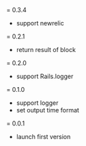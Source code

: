 = 0.3.4
- support newrelic

= 0.2.1
- return result of block

= 0.2.0
- support Rails.logger

= 0.1.0
- support logger
- set output time format

= 0.0.1
- launch first version
